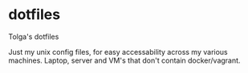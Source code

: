 # dotfiles
Tolga's dotfiles

Just my unix config files, for easy accessability across my various machines. Laptop, server and VM's that don't contain docker/vagrant.
